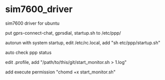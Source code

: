 # sim7600_driver
sim7600 driver for ubuntu

put gprs-connect-chat, gprsdial, startup.sh to /etc/ppp/

autorun with system startup, edit /etc/rc.local, add "sh etc/ppp/startup.sh"

auto check ppp status 

edit .profile, add "/path/to/this/git/start_monitor.sh > 1.log"

add execute permission "chomd +x start_monitor.sh"
